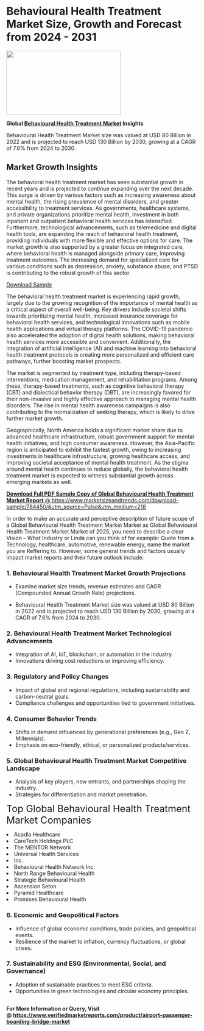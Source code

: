 <H1>Behavioural Health Treatment Market Size, Growth and Forecast from 2024 - 2031</H1><img class="aligncenter size-medium wp-image-584254" src="https://thirdeyenews.in/wp-content/uploads/2024/09/Global-Market-Research-300x168.jpeg" alt="" width="300" height="168" /><p><strong>Global&nbsp;<a href="https://www.marketsizeandtrends.com/download-sample/784450/&amp;utm_source=Pulse&amp;utm_medium=218">Behavioural Health Treatment Market</a> Insights</strong></p><p>Behavioural Health Treatment Market size was valued at USD 80 Billion in 2022 and is projected to reach USD 130 Billion by 2030, growing at a CAGR of 7.6% from 2024 to 2030.</p><p><h2>Market Growth Insights</h2> <p>The behavioral health treatment market has seen substantial growth in recent years and is projected to continue expanding over the next decade. This surge is driven by various factors such as increasing awareness about mental health, the rising prevalence of mental disorders, and greater accessibility to treatment services. As governments, healthcare systems, and private organizations prioritize mental health, investment in both inpatient and outpatient behavioral health services has intensified. Furthermore, technological advancements, such as telemedicine and digital health tools, are expanding the reach of behavioral health treatment, providing individuals with more flexible and effective options for care. The market growth is also supported by a greater focus on integrated care, where behavioral health is managed alongside primary care, improving treatment outcomes. The increasing demand for specialized care for various conditions such as depression, anxiety, substance abuse, and PTSD is contributing to the robust growth of this sector.</p> <p><a href="#">Download Sample</a></p> <p>The behavioral health treatment market is experiencing rapid growth, largely due to the growing recognition of the importance of mental health as a critical aspect of overall well-being. Key drivers include societal shifts towards prioritizing mental health, increased insurance coverage for behavioral health services, and technological innovations such as mobile health applications and virtual therapy platforms. The COVID-19 pandemic also accelerated the adoption of digital health solutions, making behavioral health services more accessible and convenient. Additionally, the integration of artificial intelligence (AI) and machine learning into behavioral health treatment protocols is creating more personalized and efficient care pathways, further boosting market prospects.</p> <p>The market is segmented by treatment type, including therapy-based interventions, medication management, and rehabilitation programs. Among these, therapy-based treatments, such as cognitive behavioral therapy (CBT) and dialectical behavior therapy (DBT), are increasingly favored for their non-invasive and highly effective approach to managing mental health disorders. The rise in mental health awareness campaigns is also contributing to the normalization of seeking therapy, which is likely to drive further market growth.</p> <p>Geographically, North America holds a significant market share due to advanced healthcare infrastructure, robust government support for mental health initiatives, and high consumer awareness. However, the Asia-Pacific region is anticipated to exhibit the fastest growth, owing to increasing investments in healthcare infrastructure, growing healthcare access, and improving societal acceptance of mental health treatment. As the stigma around mental health continues to reduce globally, the behavioral health treatment market is expected to witness substantial growth across emerging markets as well.</p> <p><a href="#"></p><p><span class=""><strong>Download Full PDF Sample Copy of Global Behavioural Health Treatment Market Report</strong> @ <a href="https://www.marketsizeandtrends.com/download-sample/784450/&amp;utm_source=Pulse&amp;utm_medium=218" target="_blank">https://www.marketsizeandtrends.com/download-sample/784450/&amp;utm_source=Pulse&amp;utm_medium=218</a></span></p><p>In order to make an accurate and perceptive description of future scope of a Global&nbsp;Behavioural Health Treatment Market Market as Global&nbsp;Behavioural Health Treatment Market Market of 2025, you need to describe a clear Vision &ndash; What Industry or Linda can you think of for example: Quote from a Technology, healthcare, automotive, renewable energy, name the market you are Reffering to. However, some general trends and factors usually impact market reports and their future outlook include:</p><h3>1.&nbsp;<strong>Behavioural Health Treatment Market Growth Projections</strong></h3><ul><li>Examine market size trends, revenue estimates and CAGR (Compounded Annual Growth Rate) projections.</li><li><p>Behavioural Health Treatment Market size was valued at USD 80 Billion in 2022 and is projected to reach USD 130 Billion by 2030, growing at a CAGR of 7.6% from 2024 to 2030.</p></li></ul><h3>2.&nbsp;<strong>Behavioural Health Treatment Market Technological Advancements</strong></h3><ul><li>Integration of AI, IoT, blockchain, or automation in the industry.</li><li>Innovations driving cost reductions or improving efficiency.</li></ul><h3>3.&nbsp;<strong>Regulatory and Policy Changes</strong></h3><ul><li>Impact of global and regional regulations, including sustainability and carbon-neutral goals.</li><li>Compliance challenges and opportunities tied to government initiatives.</li></ul><h3>4.&nbsp;<strong>Consumer Behavior Trends</strong></h3><ul><li>Shifts in demand influenced by generational preferences (e.g., Gen Z, Millennials).</li><li>Emphasis on eco-friendly, ethical, or personalized products/services.</li></ul><h3>5.&nbsp;<strong>Global Behavioural Health Treatment Market Competitive Landscape</strong></h3><ul><li>Analysis of key players, new entrants, and partnerships shaping the industry.</li><li>Strategies for differentiation and market penetration.</li></ul><p data-pm-slice="1 1 []"><span style="color: inherit; font-family: inherit; font-size: 25px;">Top Global Behavioural Health Treatment Market Companies</span></p><div class="" data-test-id=""><p><li>Acadia Healthcare</li><li> CareTech Holdings PLC</li><li> The MENTOR Network</li><li> Universal Health Services</li><li> Inc.</li><li> Behavioural Health Network Inc.</li><li> North Range Behavioural Health</li><li> Strategic Behavioural Health</li><li> Ascension Seton</li><li> Pyramid Healthcare</li><li> Promises Behavioural Health</li></p></div><h3>6.&nbsp;<strong>Economic and Geopolitical Factors</strong></h3><ul><li>Influence of global economic conditions, trade policies, and geopolitical events.</li><li>Resilience of the market to inflation, currency fluctuations, or global crises.</li></ul><h3>7.&nbsp;<strong>Sustainability and ESG (Environmental, Social, and Governance)</strong></h3><ul><li>Adoption of sustainable practices to meet ESG criteria.</li><li>Opportunities in green technologies and circular economy principles.</li></ul><h2><strong style="font-size: 14px;">For More Information or Query, Visit @&nbsp;</strong><a style="background-color: #ffffff; font-size: 14px;" href="https://www.marketsizeandtrends.com/report/behavioural-health-treatment-market/" target="_blank">https://www.verifiedmarketreports.com/product/airport-passenger-boarding-bridge-market</a></h2>

